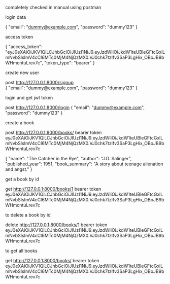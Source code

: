 completely checked in manual using postman

login data

{
    "email": "dummy@example.com",
    "password": "dummy123"
}

access token

{
    "access_token": "eyJ0eXAiOiJKV1QiLCJhbGciOiJIUzI1NiJ9.eyJzdWIiOiJkdW1teUBleGFtcGxlLmNvbSIsImV4cCI6MTc0MjM4NjQzMX0.VJ0chk7tzlfv3SaP3LgHix_OBoJB9bWHmcntuLrev7c",
    "token_type": "bearer"
}

create new user 

post http://127.0.0.1:8000/signup   
{
    "email": "dummy@example.com",
    "password": "dummy123"
}

login and get jwt token 

post http://127.0.0.1:8000/login
{
    "email": "dummy@example.com",
    "password": "dummy123"
}


create a book

post http://127.0.0.1:8000/books/
bearer token  eyJ0eXAiOiJKV1QiLCJhbGciOiJIUzI1NiJ9.eyJzdWIiOiJkdW1teUBleGFtcGxlLmNvbSIsImV4cCI6MTc0MjM4NjQzMX0.VJ0chk7tzlfv3SaP3LgHix_OBoJB9bWHmcntuLrev7c

{
    "name": "The Catcher in the Rye",
    "author": "J.D. Salinger",
    "published_year": 1951,
    "book_summary": "A story about teenage alienation and angst."
}

get a book by id

get http://127.0.0.1:8000/books/1
bearer token  eyJ0eXAiOiJKV1QiLCJhbGciOiJIUzI1NiJ9.eyJzdWIiOiJkdW1teUBleGFtcGxlLmNvbSIsImV4cCI6MTc0MjM4NjQzMX0.VJ0chk7tzlfv3SaP3LgHix_OBoJB9bWHmcntuLrev7c


to delete a book by id

delete http://127.0.0.1:8000/books/1
bearer token  eyJ0eXAiOiJKV1QiLCJhbGciOiJIUzI1NiJ9.eyJzdWIiOiJkdW1teUBleGFtcGxlLmNvbSIsImV4cCI6MTc0MjM4NjQzMX0.VJ0chk7tzlfv3SaP3LgHix_OBoJB9bWHmcntuLrev7c

to get all books

get http://127.0.0.1:8000/books/
bearer token  eyJ0eXAiOiJKV1QiLCJhbGciOiJIUzI1NiJ9.eyJzdWIiOiJkdW1teUBleGFtcGxlLmNvbSIsImV4cCI6MTc0MjM4NjQzMX0.VJ0chk7tzlfv3SaP3LgHix_OBoJB9bWHmcntuLrev7c